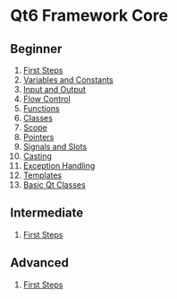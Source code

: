 # Qt6 Framework Core


## Beginner

1. [First Steps]()
2. [Variables and Constants]()
3. [Input and Output]()
4. [Flow Control]()
5. [Functions]()
6. [Classes]()
7. [Scope]()
8. [Pointers]()
9. [Signals and Slots]()
10. [Casting]()
11. [Exception Handling]()
12. [Templates]()
13. [Basic Qt Classes]()

## Intermediate
1. [First Steps]()
## Advanced
1. [First Steps]()
